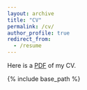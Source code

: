 ```yaml
---
layout: archive
title: "CV"
permalink: /cv/
author_profile: true
redirect_from:
  - /resume
---
```


Here is a <a href="/files/academicCV.pdf">PDF</a> of my CV.

{% include base_path %}
